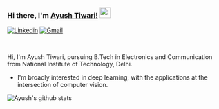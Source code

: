 ### Hi there, I'm [Ayush Tiwari!](https://www.linkedin.com/in/ayush-tiwari-2b6a83141/) <img src="https://media.giphy.com/media/hvRJCLFzcasrR4ia7z/giphy.gif" width="25px">


[![Linkedin](https://img.shields.io/badge/-LinkedIn-blue?style=flat&logo=Linkedin&logoColor=white)](https://www.linkedin.com/in/ayush-tiwari-2b6a83141/)
[![Gmail](https://img.shields.io/badge/-Gmail-red?labelColor=ffffff&style=flat&logo=Gmail&logoColor=red)](mailto:ayush123.at@gmail.com)


<br/>


Hi, I'm Ayush Tiwari, pursuing B.Tech in Electronics and Communication from National Institute of Technology, Delhi.
<br/>
- I'm broadly interested in deep learning, with the applications at the intersection of computer vision. 


![Ayush's github stats](https://github-readme-stats.vercel.app/api?username=theAyushAT&show_icons=true&title_color=fff&icon_color=7510F7&text_color=daf7dc&bg_color=151515)


